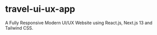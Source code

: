 # travel-ui-ux-app
A Fully Responsive Modern UI/UX Website using React.js, Next.js 13 and Tailwind CSS.
